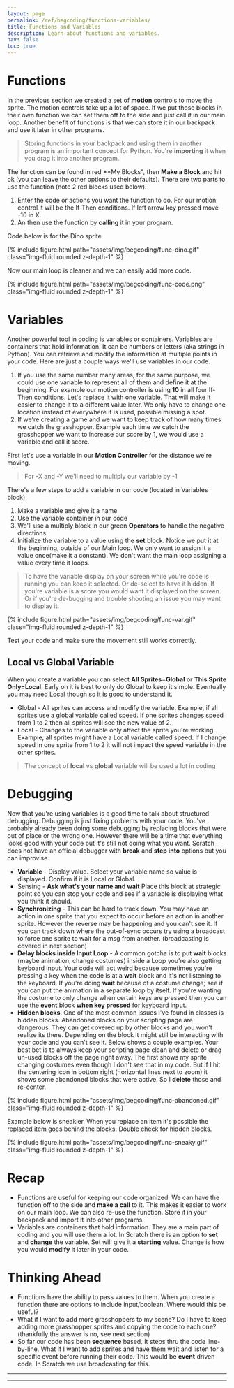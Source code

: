 ```yaml
---
layout: page
permalink: /ref/begcoding/functions-variables/
title: Functions and Variables
description: Learn about functions and variables.
nav: false
toc: true
---
```

# Functions
In the previous section we created a set of **motion** controls to move the sprite. The motion controls take up a lot of space. If we put those blocks in their own function we can set them off to the side and just call it in our main loop. Another benefit of functions is that we can store it in our backpack and use it later in other programs. 
> Storing functions in your backpack and using them in another program is an important concept for Python. You're **importing** it when you drag it into another program.  

The function can be found in red **My Blocks", then **Make a Block** and hit ok (you can leave the other options to their defaults).
There are two parts to use the function (note 2 red blocks used below). 
1. Enter the code or actions you want the function to do. For our motion control it will be the If-Then conditions. If left arrow key pressed move -10 in X.
2. An then use the function by **calling** it in your program.

Code below is for the Dino ​sprite
<div class="row">
    <div class="col-md mt-3 mt-md-0">
        {% include figure.html path="assets/img/begcoding/func-dino.gif" class="img-fluid rounded z-depth-1" %}
    </div>
</div>

Now our main loop is cleaner and we can easily add more code.
<div class="row">
    <div class="col-md mt-3 mt-md-0">
        {% include figure.html path="assets/img/begcoding/func-code.png" class="img-fluid rounded z-depth-1" %}
    </div>
</div>

# Variables
Another powerful tool in coding is variables or containers. Variables are containers that hold information. It can be numbers or letters (aka strings in Python). You can retrieve and modify the information at multiple points in your code. Here are just a couple ways we'll use variables in our code.
​​
1. ​If you use the same number many areas, for the same purpose, we could use one variable to represent all of them and define it at the beginning. For example our motion controller is using **10** in all four If-Then conditions. Let's replace it with one variable. That will make it easier to change it to a different value later. We only have to change one location instead of everywhere it is used, possible missing a spot.
2. If we're creating a game and we want to keep track of how many times we catch the grasshopper. Example each time we catch the grasshopper we want to increase our score by 1, we would use a variable and call it score.​​​  

First let's use a variable in our **Motion Controller** for the distance we're moving.  

> For -X and -Y we'll need to multiply our variable by -1  

There's a few steps to add a variable in our code (located in Variables block)
1. Make a variable and give it a name
2. Use the variable container in our code
3. We'll use a multiply block in our green **Operators** to handle the negative directions
4. Initialize the variable to a value using the **set** block. Notice we put it at the beginning, outside of our Main loop. We only want to assign it a value once(make it a constant). We don't want the main loop assigning a value every time it loops.

> To have the variable display on your screen while you're code is running you can keep it selected. Or de-select to have it hidden. If you're variable is a score you would want it displayed on the screen. Or if you're de-bugging and trouble shooting an issue you may want to display it.  

<div class="row">
    <div class="col-md mt-3 mt-md-0">
        {% include figure.html path="assets/img/begcoding/func-var.gif" class="img-fluid rounded z-depth-1" %}
    </div>
</div>

Test your code and make sure the movement still works correctly.

## Local vs Global Variable
When you create a variable you can select **All Sprites=Global** or **This Sprite Only=Local**. Early on it is best to only do Global to keep it simple. Eventually you may need Local though so it is good to understand it.
* Global - All sprites can access and modify the variable. Example, if all sprites use a global variable called speed. If one sprites changes speed from 1 to 2 then all sprites will see the new value of 2.
* ​Local - Changes to the variable only affect the sprite you're working. Example, all sprites might have a Local variable called speed. If I change speed in one sprite from 1 to 2 it will not impact the speed variable in the other sprites.

> The concept of **local** vs **global** variable will be used a lot in coding  

# Debugging
Now that you're using variables is a good time to talk about structured debugging. Debugging is just fixing problems with your code. You've probably already been doing some debugging by replacing blocks that were out of place or the wrong one. However there will be a time that everything looks good with your code but it's still not doing what you want. Scratch does not have an official debugger with **break** and **step into** options but you can improvise.
* **Variable** - Display value. Select your variable name so value is displayed. Confirm if it is Local or Global.
* Sensing - **Ask what's your name and wait** Place this block at strategic point so you can stop your code and see if a variable is displaying what you think it should.
* **Synchronizing** - This can be hard to track down. You may have an action in one sprite that you expect to occur before an action in another sprite. However the reverse may be happening and you can't see it. If you can track down where the out-of-sync occurs try using a broadcast to force one sprite to wait for a msg from another. (broadcasting is covered in next section)
* **Delay blocks inside Input Loop** - A common gotcha is to put **wait** blocks (maybe animation, change costumes) inside a Loop you're also getting keyboard input. Your code will act weird because sometimes you're pressing a key when the code is at a **wait** block and it's not listening to the keyboard. If you're doing **wait** because of a costume change; see if you can put the animation in a separate loop by itself. If you're wanting the costume to only change when certain keys are pressed then you can use the **event** block **when key pressed** for keyboard input. 
* **Hidden blocks**. One of the most common issues I've found in classes is hidden blocks. Abandoned blocks on your scripting page are dangerous. They can get covered up by other blocks and you won't realize its there. Depending on the block it might still be interacting with your code and you can't see it. Below shows a couple examples. Your best bet is to always keep your scripting page clean and delete or drag un-used blocks off the page right away. The first shows my sprite changing costumes even though I don't see that in my code. But if I hit the centering icon in bottom right (horizontal lines next to zoom) it shows some abandoned blocks that were active. So I **delete** those and re-center.
<div class="row">
    <div class="col-md mt-3 mt-md-0">
        {% include figure.html path="assets/img/begcoding/func-abandoned.gif" class="img-fluid rounded z-depth-1" %}
    </div>
</div>

Example below is sneakier. When you replace an item it's possible the replaced item goes behind the blocks. Double check for hidden blocks.
<div class="row">
    <div class="col-md mt-3 mt-md-0">
        {% include figure.html path="assets/img/begcoding/func-sneaky.gif" class="img-fluid rounded z-depth-1" %}
    </div>
</div>

# Recap
* Functions are useful for keeping our code organized. We can have the function off to the side and **make a call** to it. This makes it easier to work on our main loop. We can also re-use the function. Store it in your backpack and import it into other programs.
* ​Variables are containers that hold information. They are a main part of coding and you will use them a lot. In Scratch there is an option to **set** and **change** the variable. Set will give it a **starting** value. Change is how you would **modify** it later in your code.  

# Thinking Ahead
* Functions have the ability to pass values to them. When you create a function there are options to include input/boolean. Where would this be useful?
* What if I want to add more grasshoppers to my scene? Do I have to keep adding more grasshopper sprites and copying the code to each one? (thankfully the answer is no, see next section)
* So far our code has been **sequence** based. It steps thru the code line-by-line. What if I want to add sprites and have them wait and listen for a specific event before running their code. This would be **event** driven code. In Scratch we use broadcasting for this.

-----------------------------  
-----------------------------  